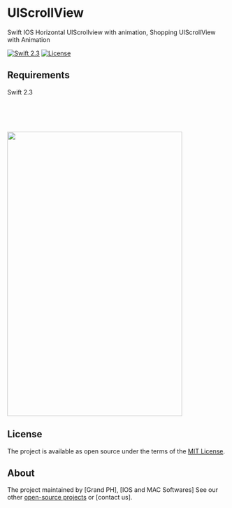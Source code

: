# UIScrollView

 Swift IOS Horizontal UIScrollview with animation, Shopping UIScrollView with Animation

[![Swift 2.3](https://img.shields.io/badge/Swift-2.3-orange.svg?style=flat)](https://swift.org/)
[![License](https://img.shields.io/cocoapods/l/ParallaxView.svg)](https://github.com/PGSSoft/ParallaxView/LICENSE.md)

 
## Requirements

Swift 2.3


<p align="center">

  <br><br>  <br><br>
  <img src="http://mawaeed.96.lt/uploads/ShoppingUIScrollView.png" height="650" width="400">
 
  </p>


## License

The project is available as open source under the terms of the [MIT License](http://opensource.org/licenses/MIT).

 
## About

The project maintained by [Grand PH], [IOS and MAC Softwares]
See our other [open-source projects](https://github.com/mkihmouda) or [contact us]. 
